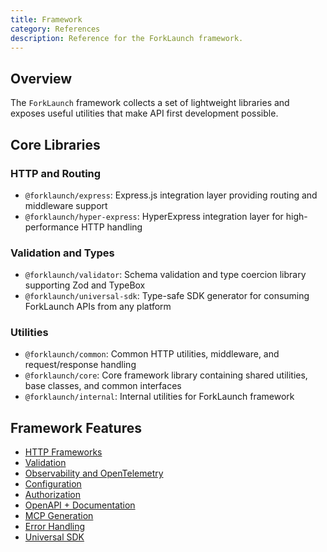```yaml
---
title: Framework
category: References
description: Reference for the ForkLaunch framework.
---
```


## Overview

The `ForkLaunch` framework collects a set of lightweight libraries and exposes useful utilities that make API first development possible.

## Core Libraries

### HTTP and Routing
- `@forklaunch/express`: Express.js integration layer providing routing and middleware support
- `@forklaunch/hyper-express`: HyperExpress integration layer for high-performance HTTP handling

### Validation and Types
- `@forklaunch/validator`: Schema validation and type coercion library supporting Zod and TypeBox
- `@forklaunch/universal-sdk`: Type-safe SDK generator for consuming ForkLaunch APIs from any platform

### Utilities
- `@forklaunch/common`: Common HTTP utilities, middleware, and request/response handling
- `@forklaunch/core`: Core framework library containing shared utilities, base classes, and common interfaces
- `@forklaunch/internal`: Internal utilities for ForkLaunch framework

## Framework Features

- [HTTP Frameworks](/docs/framework/http.md)
- [Validation](/docs/framework/validation.md) 
- [Observability and OpenTelemetry](/docs/framework/telemetry.md)
- [Configuration](/docs/framework/config.md)
- [Authorization](/docs/framework/authorization.md)
- [OpenAPI + Documentation](/docs/framework/documentation.md)
- [MCP Generation](/docs/framework/mcp.md)
- [Error Handling](/docs/framework/error-handling.md)
- [Universal SDK](/docs/framework/universal-sdk.md)

